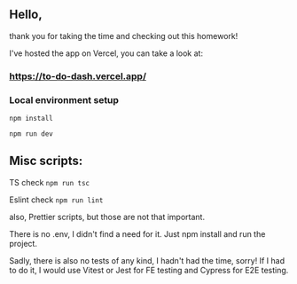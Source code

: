 ## Hello,

thank you for taking the time and checking out this homework!

I've hosted the app on Vercel, you can take a look at:

### https://to-do-dash.vercel.app/

### Local environment setup

`npm install`

`npm run dev`

## Misc scripts:

TS check
`npm run tsc`

Eslint check
`npm run lint`

also, Prettier scripts, but those are not that important.

There is no .env, I didn't find a need for it.
Just npm install and run the project.

Sadly, there is also no tests of any kind, I hadn't had the time, sorry!
If I had to do it, I would use Vitest or Jest for FE testing and Cypress for E2E testing.
